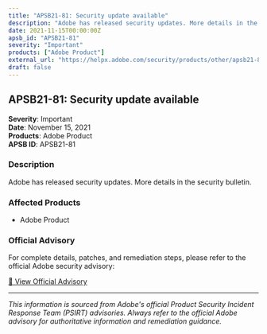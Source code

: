 ```yaml
---
title: "APSB21-81: Security update available"
description: "Adobe has released security updates. More details in the security bulletin."
date: 2021-11-15T00:00:00Z
apsb_id: "APSB21-81"
severity: "Important"
products: ["Adobe Product"]
external_url: "https://helpx.adobe.com/security/products/other/apsb21-81.html"
draft: false
---
```


## APSB21-81: Security update available

**Severity**: Important  
**Date**: November 15, 2021  
**Products**: Adobe Product  
**APSB ID**: APSB21-81

### Description

Adobe has released security updates. More details in the security bulletin.

### Affected Products

- Adobe Product


### Official Advisory

For complete details, patches, and remediation steps, please refer to the official Adobe security advisory:

[🔗 View Official Advisory](https://helpx.adobe.com/security/products/other/apsb21-81.html)

---

*This information is sourced from Adobe's official Product Security Incident Response Team (PSIRT) advisories. Always refer to the official Adobe advisory for authoritative information and remediation guidance.*
